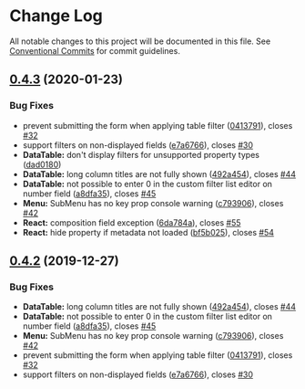 # Change Log

All notable changes to this project will be documented in this file.
See [Conventional Commits](https://conventionalcommits.org) for commit guidelines.

## [0.4.3](https://github.com/cuba-platform/frontend/tree/master/packages/cuba-react/compare/@cuba-platform/react@0.4.1...@cuba-platform/react@0.4.3) (2020-01-23)


### Bug Fixes

* prevent submitting the form when applying table filter ([0413791](https://github.com/cuba-platform/frontend/tree/master/packages/cuba-react/commit/041379161cdfb4a0e9a682524225ede20ebd118c)), closes [#32](https://github.com/cuba-platform/frontend/tree/master/packages/cuba-react/issues/32)
* support filters on non-displayed fields ([e7a6766](https://github.com/cuba-platform/frontend/tree/master/packages/cuba-react/commit/e7a6766d2994b51010ef816902dfc9166bdb00c0)), closes [#30](https://github.com/cuba-platform/frontend/tree/master/packages/cuba-react/issues/30)
* **DataTable:** don't display filters for unsupported property types ([dad0180](https://github.com/cuba-platform/frontend/tree/master/packages/cuba-react/commit/dad0180be53b4645a923b70aa772dcc47de95a9a))
* **DataTable:** long column titles are not fully shown ([492a454](https://github.com/cuba-platform/frontend/tree/master/packages/cuba-react/commit/492a454f9686eef9b23a5f6b9361b324d355ac1e)), closes [#44](https://github.com/cuba-platform/frontend/tree/master/packages/cuba-react/issues/44)
* **DataTable:** not possible to enter 0 in the custom filter list editor on number field ([a8dfa35](https://github.com/cuba-platform/frontend/tree/master/packages/cuba-react/commit/a8dfa3596b5e8b095a4ff0d71183a03009665b38)), closes [#45](https://github.com/cuba-platform/frontend/tree/master/packages/cuba-react/issues/45)
* **Menu:** SubMenu has no key prop console warning ([c793906](https://github.com/cuba-platform/frontend/tree/master/packages/cuba-react/commit/c7939064cdca2f49e3fe3dc0316c533b3367f729)), closes [#42](https://github.com/cuba-platform/frontend/tree/master/packages/cuba-react/issues/42)
* **React:** composition field exception ([6da784a](https://github.com/cuba-platform/frontend/tree/master/packages/cuba-react/commit/6da784a28e09481e61d4703335ed4f4e1526e5f8)), closes [#55](https://github.com/cuba-platform/frontend/tree/master/packages/cuba-react/issues/55)
* **React:** hide property if metadata not loaded ([bf5b025](https://github.com/cuba-platform/frontend/tree/master/packages/cuba-react/commit/bf5b0252d6dbe6c7cbdad8308f6958d17153ad9c)), closes [#54](https://github.com/cuba-platform/frontend/tree/master/packages/cuba-react/issues/54)


## [0.4.2](https://github.com/cuba-platform/frontend/tree/master/packages/cuba-react/compare/@cuba-platform/react@0.4.1...@cuba-platform/react@0.4.2) (2019-12-27)


### Bug Fixes

* **DataTable:** long column titles are not fully shown ([492a454](https://github.com/cuba-platform/frontend/tree/master/packages/cuba-react/commit/492a454f9686eef9b23a5f6b9361b324d355ac1e)), closes [#44](https://github.com/cuba-platform/frontend/tree/master/packages/cuba-react/issues/44)
* **DataTable:** not possible to enter 0 in the custom filter list editor on number field ([a8dfa35](https://github.com/cuba-platform/frontend/tree/master/packages/cuba-react/commit/a8dfa3596b5e8b095a4ff0d71183a03009665b38)), closes [#45](https://github.com/cuba-platform/frontend/tree/master/packages/cuba-react/issues/45)
* **Menu:** SubMenu has no key prop console warning ([c793906](https://github.com/cuba-platform/frontend/tree/master/packages/cuba-react/commit/c7939064cdca2f49e3fe3dc0316c533b3367f729)), closes [#42](https://github.com/cuba-platform/frontend/tree/master/packages/cuba-react/issues/42)
* prevent submitting the form when applying table filter ([0413791](https://github.com/cuba-platform/frontend/tree/master/packages/cuba-react/commit/041379161cdfb4a0e9a682524225ede20ebd118c)), closes [#32](https://github.com/cuba-platform/frontend/tree/master/packages/cuba-react/issues/32)
* support filters on non-displayed fields ([e7a6766](https://github.com/cuba-platform/frontend/tree/master/packages/cuba-react/commit/e7a6766d2994b51010ef816902dfc9166bdb00c0)), closes [#30](https://github.com/cuba-platform/frontend/tree/master/packages/cuba-react/issues/30)
